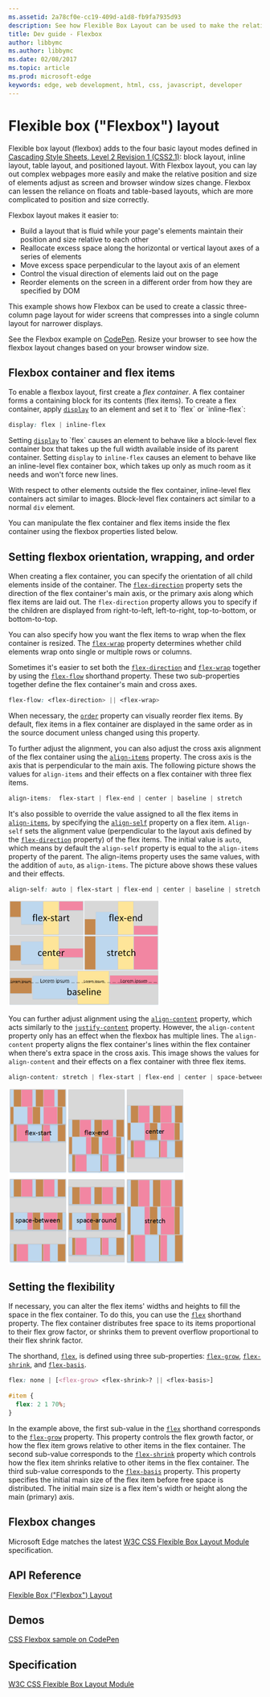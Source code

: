 ```yaml
---
ms.assetid: 2a78cf0e-cc19-409d-a1d8-fb9fa7935d93
description: See how Flexible Box Layout can be used to make the relative position and size of elements adjust as screen and browser window sizes change.
title: Dev guide - Flexbox
author: libbymc
ms.author: libbymc
ms.date: 02/08/2017
ms.topic: article
ms.prod: microsoft-edge
keywords: edge, web development, html, css, javascript, developer
---
```


# Flexible box ("Flexbox") layout

Flexible box layout (flexbox) adds to the four basic layout modes defined in [Cascading Style Sheets, Level 2 Revision 1 (CSS2.1)](http://go.microsoft.com/fwlink/p/?LinkId=142049): block layout, inline layout, table layout, and positioned layout. With Flexbox layout, you can lay out complex webpages more easily and make the relative position and size of elements adjust as screen and browser window sizes change. Flexbox can lessen the reliance on floats and table-based layouts, which are more complicated to position and size correctly.

Flexbox layout makes it easier to:

* Build a layout that is fluid while your page's elements maintain their position and size relative to each other
* Reallocate excess space along the horizontal or vertical layout axes of a series of elements
* Move excess space perpendicular to the layout axis of an element
* Control the visual direction of elements laid out on the page
* Reorder elements on the screen in a different order from how they are specified by DOM

This example shows how Flexbox can be used to create a classic three-column page layout for wider screens that compresses into a single column layout for narrower displays.

See the Flexbox example on [CodePen](https://codepen.io/MSEdgeDev/pen/BKKKxd). Resize your browser to see how the flexbox layout changes based on your browser window size. 

## Flexbox container and flex items


To enable a flexbox layout, first create a *flex container*. A flex container forms a containing block for its contents (flex items). To create a flex container, apply [`display`](https://msdn.microsoft.com/library/ms530751(v=vs.85).aspx) to an element and set it to `flex` or `inline-flex`:

``` css
display: flex | inline-flex
```

Setting [`display`](https://msdn.microsoft.com/library/ms530751(v=vs.85).aspx) to `flex` causes an element to behave like a block-level flex container box that takes up the full width available inside of its parent container. Setting `display` to `inline-flex` causes an element to behave like an inline-level flex container box, which takes up only as much room as it needs and won't force new lines.

With respect to other elements outside the flex container, inline-level flex containers act similar to images. Block-level flex containers act similar to a normal `div` element.

You can manipulate the flex container and flex items inside the flex container using the flexbox properties listed below.

## Setting flexbox orientation, wrapping, and order

When creating a flex container, you can specify the orientation of all child elements inside of the container. The [`flex-direction`](https://msdn.microsoft.com/library/jj127299(v=vs.85).aspx) property sets the direction of the flex container's main axis, or the primary axis along which flex items are laid out. The `flex-direction` property allows you to specify if the children are displayed from right-to-left, left-to-right, top-to-bottom, or bottom-to-top.

You can also specify how you want the flex items to wrap when the flex container is resized. The [`flex-wrap`](https://msdn.microsoft.com/library/jj127305(v=vs.85).aspx) property determines whether child elements wrap onto single or multiple rows or columns.

Sometimes it's easier to set both the [`flex-direction`](https://msdn.microsoft.com/library/jj127299(v=vs.85).aspx) and [`flex-wrap`](https://msdn.microsoft.com/library/jj127305(v=vs.85).aspx) together by using the [`flex-flow`](https://msdn.microsoft.com/library/jj127300(v=vs.85).aspx) shorthand property. These two sub-properties together define the flex container's main and cross axes.

``` css
flex-flow: <flex-direction> || <flex-wrap>
```

When necessary, the [`order`](https://msdn.microsoft.com/library/jj127303(v=vs.85).aspx) property can visually reorder flex items. By default, flex items in a flex container are displayed in the same order as in the source document unless changed using this property.



To further adjust the alignment, you can also adjust the cross axis alignment of the flex container using the [`align-items`](https://msdn.microsoft.com/library/jj127298(v=vs.85).aspx) property. The cross axis is the axis that is perpendicular to the main axis. The following picture shows the values for `align-items` and their effects on a flex container with three flex items.

``` css
align-items:  flex-start | flex-end | center | baseline | stretch
```

It's also possible to override the value assigned to all the flex items in [`align-items`](https://msdn.microsoft.com/library/jj127298(v=vs.85).aspx), by specifying the [`align-self`](https://msdn.microsoft.com/library/jj127301(v=vs.85).aspx) property on a flex item. `Align-self` sets the alignment value (perpendicular to the layout axis defined by the [`flex-direction`](https://msdn.microsoft.com/library/jj127299(v=vs.85).aspx) property) of the flex items. The initial value is `auto`, which means by default the `align-self` property is equal to the `align-items` property of the parent. The align-items property uses the same values, with the addition of `auto`, as `align-items`. The picture above shows these values and their effects.

``` css
align-self: auto | flex-start | flex-end | center | baseline | stretch
```

![An illustration showing values for align-properties](./../media/flexbox_align-items.png)

You can further adjust alignment using the [`align-content`](https://msdn.microsoft.com/library/jj127304(v=vs.85).aspx) property, which acts similarly to the [`justify-content`](https://msdn.microsoft.com/library/jj127304(v=vs.85).aspx) property. However, the `align-content` property only has an effect when the flexbox has multiple lines. The `align-content` property aligns the flex container's lines within the flex container when there's extra space in the cross axis. This image shows the values for `align-content` and their effects on a flex container with three flex items.

``` css
align-content: stretch | flex-start | flex-end | center | space-between | space-around
```

![An illustration showing values for align-items and align-content](./../media/flexbox_align-content.png)

## Setting the flexibility

If necessary, you can alter the flex items' widths and heights to fill the space in the flex container. To do this, you can use the [`flex`](https://msdn.microsoft.com/library/jj127297(v=vs.85).aspx) shorthand property. The flex container distributes free space to its items proportional to their flex grow factor, or shrinks them to prevent overflow proportional to their flex shrink factor.

The shorthand, [`flex`](https://msdn.microsoft.com/library/jj127297(v=vs.85).aspx), is defined using three sub-properties: [`flex-grow`](https://msdn.microsoft.com/library/dn254947(v=vs.85).aspx), [`flex-shrink`](https://msdn.microsoft.com/library/dn254948(v=vs.85).aspx), and [`flex-basis`](https://msdn.microsoft.com/library/dn254946(v=vs.85).aspx).

``` css
flex: none | [<flex-grow> <flex-shrink>? || <flex-basis>]
```

``` css
#item {
  flex: 2 1 70%;
}
``` 

In the example above, the first sub-value in the [`flex`](https://msdn.microsoft.com/library/jj127297(v=vs.85).aspx) shorthand corresponds to the [`flex-grow`](https://msdn.microsoft.com/library/dn254947(v=vs.85).aspx) property. This property controls the flex growth factor, or how the flex item grows relative to other items in the flex container. The second sub-value corresponds to the [`flex-shrink`](https://msdn.microsoft.com/library/dn254948(v=vs.85).aspx) property which controls how the flex item shrinks relative to other items in the flex container. The third sub-value corresponds to the [`flex-basis`](https://msdn.microsoft.com/library/dn254946(v=vs.85).aspx) property. This property specifies the initial main size of the flex item before free space is distributed. The initial main size is a flex item's width or height along the main (primary) axis. 


## Flexbox changes 
Microsoft Edge matches the latest [W3C CSS Flexible Box Layout Module](http://go.microsoft.com/fwlink/p/?LinkID=259144) specification.

## API Reference
[Flexible Box ("Flexbox") Layout](https://msdn.microsoft.com/library/hh772069(v=vs.85).aspx)

## Demos
[CSS Flexbox sample on CodePen](https://codepen.io/MSEdgeDev/pen/BKKKxd)


## Specification
[W3C CSS Flexible Box Layout Module](http://go.microsoft.com/fwlink/p/?LinkID=259144)
